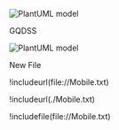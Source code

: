 ![PlantUML model](http://plantuml.com:80/plantuml/png/3SNB4K8n2030LhI0XBlTy0YQpF394D2nUztBtfUHrE0AkStCVHu0WP_-MZdhgiD1RicMdLpXMJCK3TC3o2iEDwHSxvNVjWNDE43nv3zt731SSLbJ7onzbyeF)



GQDSS

![PlantUML model](http://www.plantuml.com/plantuml/png/ZLHTRzem57qclyBourH270A1F4nBOPgw4LhA-b1Lq-Gu5t0LuinsO6NgVv_pHQ5gfqbvYCyzllVu7ljghbD027sHDDyiPYWiz0OopHdLN6Gep98A4f8VAiJAgJHHdjDC8pn9kI5ZH1MgVwrO_4RuosAwN69qpdsLEH99aKArjOoSSsz1YNG7iWgt2mkC69F_d7er2QERcufO_vw7frJJcAgwqFJIgcLsFvOrKN2dG29gqkPKgRsGYLNXtOzrgk2LPWc_2b3QggDliG2LAO-4Cl8wYJbEBZ85oCg4uQUmqbO7_R5G1vkjEyu01zMoWpT6Mcgw422yqJeFUZqoTcqo7Dd4zfo030ZfuOkAQWnQyuocTxTN_wJJdFUCacsUzvfggkUF-cGmwWzeulJ7VZoC8Ow139aJ-sCOzrqoy4VnE7PwzEIWzgCI6JQrdqi1M88gKgsEqbEgz9nkoxFWhtIhDc3EKKlLa4A-4HdCYsrSdww9h8t3DH1HSpTgS4jvMaAFJPPFZ6jPA9wjXDoQbZ9bCx5jo0bNUKgVtgcSW6AIvwKD9rMFUawmmZIdJV9VXNNvZYhbqcuW9i7qARckQhaEyRkEstNxY7Y1uvWFtKGDy-o5bUnmSJKPx2DtTkyjL-mfpyaqMX-Un51EPix-ykSCkibkMTmBcjqwcxNz8Go_Vbykmaaq_Ho6wNmMNYxq_37wVJtzV8WELqy6zwB3lHjzNpZHFfpS7GmljEqFZO8Lb-_wzN8h7oflEpYNVCTJM4FfzuFndYRu0kybru1_NBGSM864ZDMa5cwIBJNLHHd0b6c-QxmsrqYav_oiqTGIthImWwdMaiU5hZOVqPyyAPV_Ux_RRUyQHmBY1yH3OLHU_CxpZ-Q6yiGyq_cPqhPsudcheKz7BXkGli-0UCHXoO0wgt4Iqx6NzCVWkpHkTb76H97fkWN7nwMgRaMW55rNDQw_uPE0GHmBFLVpiPmfxH1h1sSzvbvCizh02MKgNitv5yxqCWYPiR6Sdty1)


New File

!includeurl(file://Mobile.txt)

!includeurl(./Mobile.txt)

!includefile(file://Mobile.txt)







